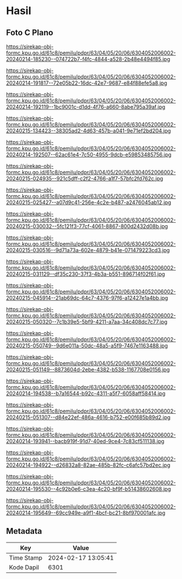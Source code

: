 # Hasil

## Foto C Plano

https://sirekap-obj-formc.kpu.go.id/61c8/pemilu/pdpr/63/04/05/20/06/6304052006002-20240214-185230--074722b7-f4fc-4844-a528-2b48e4494f85.jpg

https://sirekap-obj-formc.kpu.go.id/61c8/pemilu/pdpr/63/04/05/20/06/6304052006002-20240214-191817--72e05b22-16dc-42e7-9687-e84f88efe5a8.jpg

https://sirekap-obj-formc.kpu.go.id/61c8/pemilu/pdpr/63/04/05/20/06/6304052006002-20240214-192119--1bc9001c-d1dd-4f76-a660-8abe795a39af.jpg

https://sirekap-obj-formc.kpu.go.id/61c8/pemilu/pdpr/63/04/05/20/06/6304052006002-20240215-134423--38305ad2-4d63-457b-a041-9e71ef2bd204.jpg

https://sirekap-obj-formc.kpu.go.id/61c8/pemilu/pdpr/63/04/05/20/06/6304052006002-20240214-192507--62ac61e4-7c50-4955-9dcb-e59853485756.jpg

https://sirekap-obj-formc.kpu.go.id/61c8/pemilu/pdpr/63/04/05/20/06/6304052006002-20240215-024935--921c5dff-c2f2-4766-a1f7-57bfc2fd762c.jpg

https://sirekap-obj-formc.kpu.go.id/61c8/pemilu/pdpr/63/04/05/20/06/6304052006002-20240215-025427--a07d9c41-256e-4c2e-b487-a2476045ab12.jpg

https://sirekap-obj-formc.kpu.go.id/61c8/pemilu/pdpr/63/04/05/20/06/6304052006002-20240215-030032--5fc121f3-77cf-4061-8867-800d2432d08b.jpg

https://sirekap-obj-formc.kpu.go.id/61c8/pemilu/pdpr/63/04/05/20/06/6304052006002-20240215-030516--9d71a73a-602e-4879-b41e-071479223cd3.jpg

https://sirekap-obj-formc.kpu.go.id/61c8/pemilu/pdpr/63/04/05/20/06/6304052006002-20240215-031129--df35c230-37f3-4b3a-b551-896714f02f61.jpg

https://sirekap-obj-formc.kpu.go.id/61c8/pemilu/pdpr/63/04/05/20/06/6304052006002-20240215-045914--21ab69dc-64c7-4376-97f6-a12427e1a4bb.jpg

https://sirekap-obj-formc.kpu.go.id/61c8/pemilu/pdpr/63/04/05/20/06/6304052006002-20240215-050320--7c1b39e5-5bf9-4211-a7aa-34c408dc7c77.jpg

https://sirekap-obj-formc.kpu.go.id/61c8/pemilu/pdpr/63/04/05/20/06/6304052006002-20240215-050749--9d6e011a-50dc-48a5-a5f9-7467e1163488.jpg

https://sirekap-obj-formc.kpu.go.id/61c8/pemilu/pdpr/63/04/05/20/06/6304052006002-20240215-051149--8873604d-2ebe-4382-b538-1167708e0156.jpg

https://sirekap-obj-formc.kpu.go.id/61c8/pemilu/pdpr/63/04/05/20/06/6304052006002-20240214-194538--b7a16544-b92c-4311-a5f7-6058aff58414.jpg

https://sirekap-obj-formc.kpu.go.id/61c8/pemilu/pdpr/63/04/05/20/06/6304052006002-20240215-051307--d84e22ef-486a-4616-b752-e00f685b89d2.jpg

https://sirekap-obj-formc.kpu.go.id/61c8/pemilu/pdpr/63/04/05/20/06/6304052006002-20240214-193941--bacb919f-91d7-40ed-9ce4-7c83cf511138.jpg

https://sirekap-obj-formc.kpu.go.id/61c8/pemilu/pdpr/63/04/05/20/06/6304052006002-20240214-194922--d26832a8-82ae-485b-82fc-c6afc57bd2ec.jpg

https://sirekap-obj-formc.kpu.go.id/61c8/pemilu/pdpr/63/04/05/20/06/6304052006002-20240214-195530--4c92b0e6-c3ea-4c20-bf9f-b51438602608.jpg

https://sirekap-obj-formc.kpu.go.id/61c8/pemilu/pdpr/63/04/05/20/06/6304052006002-20240214-195649--69cc949e-a9f1-4bcf-bc21-8bf970001afc.jpg


## Metadata

| Key        | Value               |
| ---------- | ------------------- |
| Time Stamp | 2024-02-17 13:05:41 |
| Kode Dapil | 6301                |



